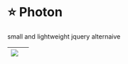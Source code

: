 # :star: Photon
small and lightweight jquery alternaive

| ![](https://openmoji.org/data/color/svg/1F4E5.svg) |  |  
|-|-|
